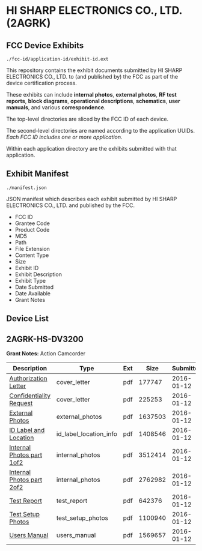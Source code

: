 # HI SHARP ELECTRONICS CO., LTD. (2AGRK)
## FCC Device Exhibits

```
./fcc-id/application-id/exhibit-id.ext
```

This repository contains the exhibit documents submitted by HI SHARP ELECTRONICS CO., LTD. to (and published by) the FCC as part of the device certification process.

These exhibits can include **internal photos**, **external photos**, **RF test reports**, **block diagrams**, **operational descriptions**, **schematics**, **user manuals**, and various **correspondence**.

The top-level directories are sliced by the FCC ID of each device.

The second-level directories are named according to the application UUIDs. *Each FCC ID includes one or more application.*

Within each application directory are the exhibits submitted with that application. 

## Exhibit Manifest

```
./manifest.json
```

JSON manifest which describes each exhibit submitted by HI SHARP ELECTRONICS CO., LTD. and published by the FCC.

- FCC ID
- Grantee Code
- Product Code
- MD5
- Path
- File Extension
- Content Type
- Size
- Exhibit ID
- Exhibit Description
- Exhibit Type
- Date Submitted
- Date Available
- Grant Notes

## Device List
## 2AGRK-HS-DV3200
**Grant Notes:** Action Camcorder

| Description | Type | Ext | Size | Submitted | Available |
| ----------- | ---- | --- | ---- | --------- | --------- |
| [Authorization Letter](2AGRK-HS-DV3200/3da008113126b02bf851d3dfcf3ae269/2870138.pdf) | cover_letter | pdf | 177747 | 2016-01-12 | 2016-01-12 |
| [Confidentiality Request](2AGRK-HS-DV3200/3da008113126b02bf851d3dfcf3ae269/2870139.pdf) | cover_letter | pdf | 225253 | 2016-01-12 | 2016-01-12 |
| [External Photos](2AGRK-HS-DV3200/3da008113126b02bf851d3dfcf3ae269/2870141.pdf) | external_photos | pdf | 1637503 | 2016-01-12 | 2016-01-12 |
| [ID Label and Location](2AGRK-HS-DV3200/3da008113126b02bf851d3dfcf3ae269/2870142.pdf) | id_label_location_info | pdf | 1408546 | 2016-01-12 | 2016-01-12 |
| [Internal Photos part 1of2](2AGRK-HS-DV3200/3da008113126b02bf851d3dfcf3ae269/2870143.pdf) | internal_photos | pdf | 3512414 | 2016-01-12 | 2016-01-12 |
| [Internal Photos part 2of2](2AGRK-HS-DV3200/3da008113126b02bf851d3dfcf3ae269/2870144.pdf) | internal_photos | pdf | 2762982 | 2016-01-12 | 2016-01-12 |
| [Test Report](2AGRK-HS-DV3200/3da008113126b02bf851d3dfcf3ae269/2870147.pdf) | test_report | pdf | 642376 | 2016-01-12 | 2016-01-12 |
| [Test Setup Photos](2AGRK-HS-DV3200/3da008113126b02bf851d3dfcf3ae269/2870148.pdf) | test_setup_photos | pdf | 1100940 | 2016-01-12 | 2016-01-12 |
| [Users Manual](2AGRK-HS-DV3200/3da008113126b02bf851d3dfcf3ae269/2870149.pdf) | users_manual | pdf | 1569657 | 2016-01-12 | 2016-01-12 |
